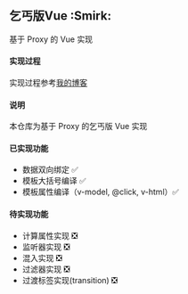 ## 乞丐版Vue :Smirk:

基于 Proxy 的 Vue 实现

#### 实现过程

实现过程参考[我的博客](linsicong.com)

#### 说明

本仓库为基于 Proxy 的乞丐版 Vue 实现

#### 已实现功能

- 数据双向绑定 :white_check_mark:
- 模板大括号编译 :white_check_mark:
- 模板属性编译（v-model, @click, v-html）:white_check_mark:

#### 待实现功能

- 计算属性实现 :negative_squared_cross_mark:
- 监听器实现 :negative_squared_cross_mark:
- 混入实现 :negative_squared_cross_mark:
- 过滤器实现 :negative_squared_cross_mark:
- 过渡标签实现(transition) :negative_squared_cross_mark:
